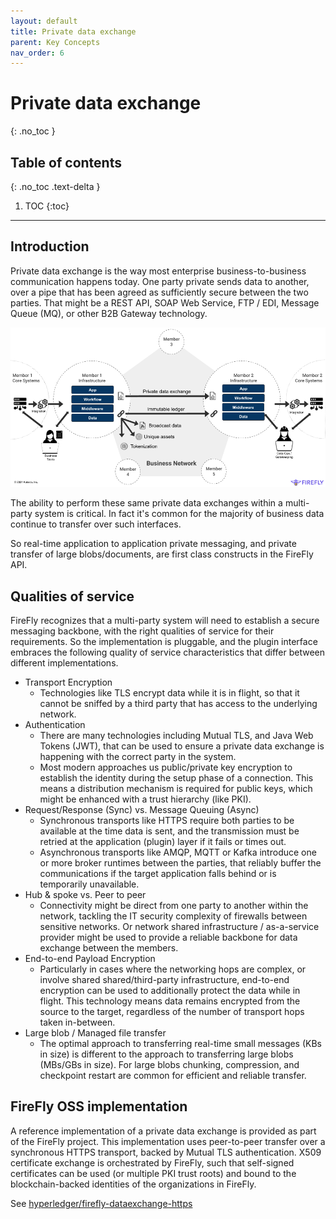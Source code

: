 ```yaml
---
layout: default
title: Private data exchange
parent: Key Concepts
nav_order: 6
---
```


# Private data exchange
{: .no_toc }

## Table of contents
{: .no_toc .text-delta }

1. TOC
{:toc}

---

## Introduction

Private data exchange is the way most enterprise business-to-business communication
happens today. One party private sends data to another, over a pipe that has been
agreed as sufficiently secure between the two parties. That might be a REST API,
SOAP Web Service, FTP / EDI, Message Queue (MQ), or other B2B Gateway technology.

![Multi-party Systems](../images/multiparty_system.png "Multi-Party System")

The ability to perform these same private data exchanges within
a multi-party system is critical. In fact it's common for the majority of business
data continue to transfer over such interfaces.

So real-time application to application private messaging, and private
transfer of large blobs/documents, are first class constructs in the FireFly API.

## Qualities of service

FireFly recognizes that a multi-party system will need to establish a secure messaging
backbone, with the right qualities of service for their requirements. So the implementation
is pluggable, and the plugin interface embraces the following quality of service
characteristics that differ between different implementations.

- Transport Encryption
  - Technologies like TLS encrypt data while it is in flight, so that it cannot be
    sniffed by a third party that has access to the underlying network.
- Authentication
  - There are many technologies including Mutual TLS, and Java Web Tokens (JWT),
    that can be used to ensure a private data exchange is happening with the
    correct party in the system.
  - Most modern approaches us public/private key encryption to establish the identity
    during the setup phase of a connection. This means a distribution mechanism is required
    for public keys, which might be enhanced with a trust hierarchy (like PKI).
- Request/Response (Sync) vs. Message Queuing (Async)
  - Synchronous transports like HTTPS require both parties to be available at the 
    time data is sent, and the transmission must be retried at the application (plugin)
    layer if it fails or times out.
  - Asynchronous transports like AMQP, MQTT or Kafka introduce one or more broker runtimes
    between the parties, that reliably buffer the communications if the target application
    falls behind or is temporarily unavailable.
- Hub & spoke vs. Peer to peer
  - Connectivity might be direct from one party to another within the network, tackling
    the IT security complexity of firewalls between sensitive networks. Or network shared
    infrastructure / as-a-service provider might be used to provide a reliable backbone
    for data exchange between the members.
- End-to-end Payload Encryption
  - Particularly in cases where the networking hops are complex, or involve shared
    shared/third-party infrastructure, end-to-end encryption can be used to additionally
    protect the data while in flight. This technology means data remains encrypted
    from the source to the target, regardless of the number of transport hops taken in-between.
- Large blob / Managed file transfer
  - The optimal approach to transferring real-time small messages (KBs in size) is different
    to the approach to transferring large blobs (MBs/GBs in size). For large blobs chunking,
    compression, and checkpoint restart are common for efficient and reliable transfer.

## FireFly OSS implementation

A reference implementation of a private data exchange is provided as part of the FireFly
project. This implementation uses peer-to-peer transfer over a synchronous HTTPS transport,
backed by Mutual TLS authentication. X509 certificate exchange is orchestrated by FireFly,
such that self-signed certificates can be used (or multiple PKI trust roots) and bound to
the blockchain-backed identities of the organizations in FireFly.

See [hyperledger/firefly-dataexchange-https](https://github.com/hyperledger/firefly-dataexchange-https)


